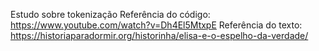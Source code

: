 Estudo sobre tokenização
Referência do código: https://www.youtube.com/watch?v=Dh4El5MtxpE
Referência do texto: https://historiaparadormir.org/historinha/elisa-e-o-espelho-da-verdade/